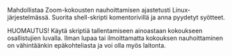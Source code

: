 Mahdollistaa Zoom-kokousten nauhoittamisen ajastetusti Linux-järjestelmässä. Suorita shell-skripti komentorivillä ja anna pyydetyt syötteet.

HUOMAUTUS!
Käytä skriptiä tallentamiseen ainoastaan kokoukseen osallistujien luvalla. Ilman lupaa tai ilmoittamatta kokouksen nauhoittaminen on vähintäänkin epäkohteliasta ja voi olla myös laitonta.
